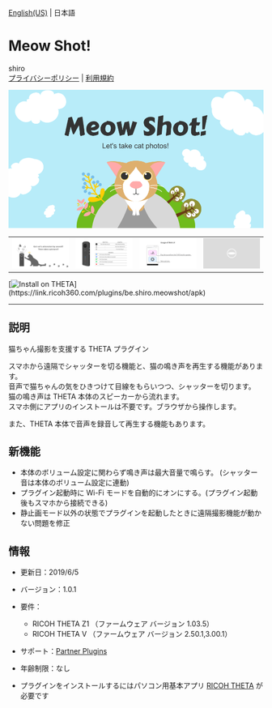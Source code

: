 [English(US)](README.md) | 日本語

# Meow Shot!
shiro  
[プライバシーポリシー](../../README.ja.md#%E3%83%97%E3%83%A9%E3%82%A4%E3%83%90%E3%82%B7%E3%83%BC%E3%83%9D%E3%83%AA%E3%82%B7%E3%83%BC) | [利用規約](../../README.ja.md#%E5%88%A9%E7%94%A8%E8%A6%8F%E7%B4%84)

<div align="center">
 <img src="1.png">
 <table>
  <tr>
   <td><img src="2.png"></td>
   <td><img src="3.png"></td>
   <td><img src="4.png"></td>
   <td><img src="../../resources/common/img/noimg.png"></td>
  </tr>
 </table>
</div>

[![Install on THETA](https://assets.ricoh360.com/image/upload/v1/front/theta/install-button.svg?)](https://link.ricoh360.com/plugins/be.shiro.meowshot/apk)

***

## 説明
猫ちゃん撮影を支援する THETA プラグイン  
  
スマホから遠隔でシャッターを切る機能と、猫の鳴き声を再生する機能があります。  
音声で猫ちゃんの気をひきつけて目線をもらいつつ、シャッターを切ります。  
猫の鳴き声は THETA 本体のスピーカーから流れます。  
スマホ側にアプリのインストールは不要です。ブラウザから操作します。  
  
また、THETA 本体で音声を録音して再生する機能もあります。  
  

## 新機能
* 本体のボリューム設定に関わらず鳴き声は最大音量で鳴らす。 (シャッター音は本体のボリューム設定に連動)
* プラグイン起動時に Wi-Fi モードを自動的にオンにする。(プラグイン起動後もスマホから接続できる)
* 静止画モード以外の状態でプラグインを起動したときに遠隔撮影機能が動かない問題を修正

## 情報
  * 更新日：2019/6/5
  * バージョン：1.0.1
  * 要件：
    * RICOH THETA Z1 （ファームウェア バージョン 1.03.5）
    * RICOH THETA V （ファームウェア バージョン 2.50.1,3.00.1）
  * サポート：[Partner Plugins](https://github.com/shrhdk/meowshot)
  * 年齢制限：なし

* プラグインをインストールするにはパソコン用基本アプリ [RICOH THETA](https://theta360.com/ja/about/application/pc.html#app-detail-01) が必要です
